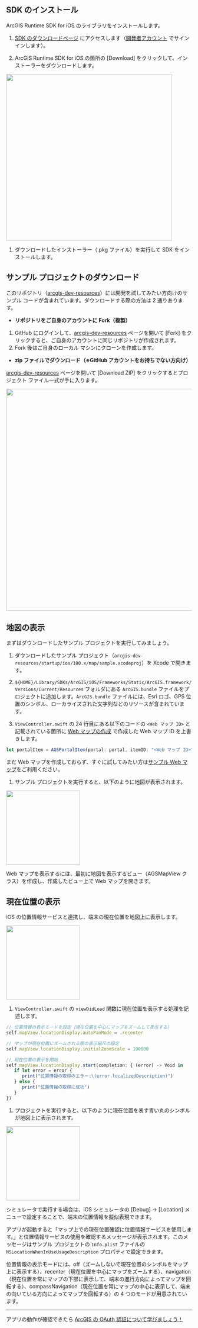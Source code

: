 ## SDK のインストール

ArcGIS Runtime SDK for iOS のライブラリをインストールします。

1. [SDK のダウンロードページ](https://developers.arcgis.com/downloads) にアクセスします（[開発者アカウント](../get-dev-account) でサインインします）。

1. ArcGIS Runtime SDK for iOS の箇所の [Download] をクリックして、インストーラーをダウンロードします。

 <img src="http://apps.esrij.com/arcgis-dev/guide/img/startup-ios100.0/sdk-download.png" width="450px">

1. ダウンロードしたインストーラー（.pkg ファイル）を実行して SDK をインストールします。

## サンプル プロジェクトのダウンロード

このリポジトリ（[arcgis-dev-resources](https://github.com/EsriJapan/arcgis-dev-resources)）には開発を試してみたい方向けのサンプル コードが含まれています。ダウンロードする際の方法は 2 通りあります。

* __リポジトリをご自身のアカウントに Fork（複製）__

 1. GitHub にログインして、[arcgis-dev-resources](https://github.com/EsriJapan/arcgis-dev-resources) ページを開いて [Fork] をクリックすると、ご自身のアカウントに同じリポジトリが作成されます。
 1. Fork 後はご自身のローカル マシンにクローンを作成します。


* __zip ファイルでダウンロード（※GitHub アカウントをお持ちでない方向け）__

 [arcgis-dev-resources](https://github.com/EsriJapan/arcgis-dev-resources) ページを開いて [Download ZIP] をクリックするとプロジェクト ファイル一式が手に入ります。

 <img src="http://apps.esrij.com/arcgis-dev/guide/img/startup-ios100.0/sample-download.png" width="600px">

## 地図の表示

まずはダウンロードしたサンプル プロジェクトを実行してみましょう。

1. ダウンロードしたサンプル プロジェクト（`arcgis-dev-resources/startup/ios/100.x/map/sample.xcodeproj`）を Xcode で開きます。

1. 	`${HOME}/Library/SDKs/ArcGIS/iOS/Frameworks/Static/ArcGIS.framework/Versions/Current/Resources` フォルダにある `ArcGIS.bundle` ファイルをプロジェクトに追加します。`ArcGIS.bundle` ファイルには、Esri ロゴ、GPS 位置のシンボル、ローカライズされた文字列などのリソースが含まれています。

1. `ViewController.swift` の 24 行目にある以下のコードの `<Web マップ ID>` と記載されている箇所に [Web マップの作成](http://esrijapan.github.io/arcgis-dev-resources/create-webmap/) で作成した Web マップ ID を上書きします。

 ```javascript
 let portalItem = AGSPortalItem(portal: portal, itemID: "<Web マップ ID>")
 ```

 まだ Web マップを作成しておらず、すぐに試してみたい方は[サンプル Web マップ](https://www.arcgis.com/home/item.html?id=d3ffea931f4a455f9c3b6c2102e66eda)をご利用ください。

1. サンプル プロジェクトを実行すると、以下のように地図が表示されます。

 <img src="http://apps.esrij.com/arcgis-dev/guide/img/startup-ios100.0/map-app.png" width="200px">

 Web マップを表示するには、最初に地図を表示するビュー（AGSMapView クラス）を作成し、作成したビュー上で Web マップを開きます。

## 現在位置の表示

iOS の位置情報サービスと連携し、端末の現在位置を地図上に表示します。

 <img src="http://apps.esrij.com/arcgis-dev/guide/img/startup-ios100.0/location-app.png" width="200px">


1. `ViewController.swift` の `viewDidLoad` 関数に現在位置を表示する処理を記述します。

 ```javascript
 // 位置情報の表示モードを設定（現在位置を中心にマップをズームして表示する）
 self.mapView.locationDisplay.autoPanMode = .recenter

 // マップが現在位置にズームされる際の表示縮尺の設定
 self.mapView.locationDisplay.initialZoomScale = 100000

 // 現在位置の表示を開始
 self.mapView.locationDisplay.start(completion: { (error) -> Void in
    if let error = error {
       print("位置情報の取得のエラー:\(error.localizedDescription)")
    } else {
       print("位置情報の取得に成功")
    }
 })
 ```

1. プロジェクトを実行すると、以下のように現在位置を表す青い丸のシンボルが地図上に表示されます。

 <img src="http://apps.esrij.com/arcgis-dev/guide/img/startup-ios100.0/location-app.gif" width="200px">

 シミュレータで実行する場合は、iOS シミュレータの [Debug] → [Location] メニューで設定することで、端末の位置情報を擬似表現できます。

 アプリが起動すると「マップ上での現在位置確認に位置情報サービスを使用します。」と位置情報サービスの使用を確認するメッセージが表示されます。このメッセージはサンプル プロジェクトの `Info.plist` ファイルの `NSLocationWhenInUseUsageDescription` プロパティで設定できます。

 位置情報の表示モードには、off（ズームしないで現在位置のシンボルをマップ上に表示する）、recenter（現在位置を中心にマップをズームする）、navigation（現在位置を常にマップの下部に表示して、端末の進行方向によってマップを回転する）、compassNavigation（現在位置を常にマップの中心に表示して、端末の向いている方向によってマップを回転する）の 4 つのモードが用意されています。

 ---

アプリの動作が確認できたら [ArcGIS の OAuth 認証について学びましょう！](../authentication)
